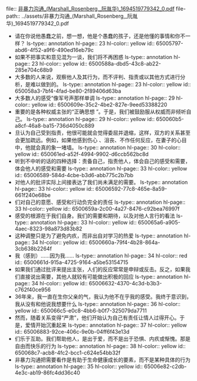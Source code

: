 file:: [非暴力沟通_(Marshall_Rosenberg,_阮胤华)_1694519779342_0.pdf](../assets/非暴力沟通_(Marshall_Rosenberg,_阮胤华)_1694519779342_0.pdf)
file-path:: ../assets/非暴力沟通_(Marshall_Rosenberg,_阮胤华)_1694519779342_0.pdf

- 请在你说他愚蠢之前，想一想，他是个愚蠢的孩子，还是他懂的事情和你不一样？
  ls-type:: annotation
  hl-page:: 23
  hl-color:: yellow
  id:: 65005797-abd6-4f52-a9f6-490ed16eb79c
- 如果不把事实和意见混为一谈，我们将不再困惑
  ls-type:: annotation
  hl-page:: 23
  hl-color:: yellow
  id:: 6500588a-dbd5-43c8-ab22-285e704c68b9
- 大多数的人来说，观察他人及其行为，而不评判、指责或以其他方式进行分析，是难以做到的。
  ls-type:: annotation
  hl-page:: 23
  hl-color:: yellow
  id:: 650058a3-7bf4-4fad-be80-2f89406d63ba
- 大多数人的感受“像军号声那样单调
  ls-type:: annotation
  hl-page:: 29
  hl-color:: yellow
  id:: 6500609e-35c2-4be2-827e-9eed53388220
- 重要的是各种权威主张的“正确思想 ”。于是，我们被鼓励服从权威而非倾听自己。
  ls-type:: annotation
  hl-page:: 29
  hl-color:: yellow
  id:: 650060b5-a8cf-46a8-ba15-736d4050c889
- 旦认为自己受到指责，他很可能就会觉得委屈并退缩，这样，双方的关系甚至会更加疏远。例如，如果他感到伤心 、沮丧、不作任何反应，在妻子的心目中，他就会真的象一堵墙。
  ls-type:: annotation
  hl-page:: 30
  hl-color:: yellow
  id:: 650061ed-a52f-4994-9902-d6ccb562bc8d
- 听到不中听的话的四种选择：责备自己，指责他人，体会自己的感受和需要，体会他人的感受和需要
  ls-type:: annotation
  hl-page:: 33
  hl-color:: yellow
  id:: 65006589-584d-4cbe-b3d6-abb775c2b7bb
- 对他人的批评实际上间接表达了我们尚未满足的需要。
  ls-type:: annotation
  hl-page:: 33
  hl-color:: yellow
  id:: 65006592-77c8-465e-8a59-661f240e68be
- 们对自己的意愿、感受和行动负完全的责任
  ls-type:: annotation
  hl-page:: 33
  hl-color:: yellow
  id:: 6500659a-2c00-4a27-8476-c92bea76997f
- 感受的根源在于我们自身。我们的需要和期待，以及对他人言行的看法
  ls-type:: annotation
  hl-page:: 33
  hl-color:: yellow
  id:: 650065a6-a905-4aec-8323-98a873d83b82
- 这种调整只是为了避免内疚，而非出自对学习的热爱
  ls-type:: annotation
  hl-page:: 34
  hl-color:: yellow
  id:: 6500660a-79f4-4b28-864a-3cb638b2264f
- 我（感到）……因为我……
  ls-type:: annotation
  hl-page:: 34
  hl-color:: red
  id:: 6500661d-915a-4725-9164-a5be53154715
- 如果我们通过批评来提出主张，人们的反应常常是申辩或反击。反之，如果我们直接说出需要，其他人就较有可能做出积极的回应
  ls-type:: annotation
  hl-page:: 34
  hl-color:: yellow
  id:: 65006632-4370-4c3d-b3b3-c762f40ce956
- 36年来，我一直在生你父亲的气，我认为他不在乎我的感受。我终于意识到，我从没有和他说我想要什么
  ls-type:: annotation
  hl-page:: 36
  hl-color:: yellow
  id:: 650066c5-e0c8-4bb6-b0f7-325079da7711
- 然而，随着关系变得“严肃”，他们开始认为自己有责任让情人过得开心。于是，爱情开始沉重起来
  ls-type:: annotation
  hl-page:: 37
  hl-color:: yellow
  id:: 65006883-92ce-406c-9e0b-04ff6f43e13d
- 们乐于互助。我们帮助他人，是出于爱，而不是出于恐惧、内疚或惭愧。那是自由而快乐的行为
  ls-type:: annotation
  hl-page:: 38
  hl-color:: yellow
  id:: 650068c7-acb8-4fc2-bcc1-c624e54bb32f
- 非暴力沟通把需要看作是有助于生命健康成长的要素，而不是某种具体的行为
  ls-type:: annotation
  hl-page:: 35
  hl-color:: yellow
  id:: 65006e82-c2db-4e3c-ab19-86fc4dd36c40